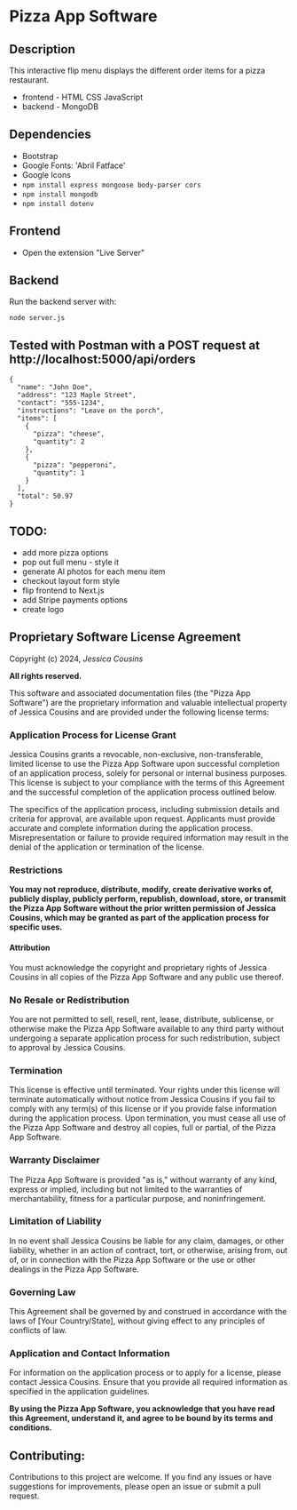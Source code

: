 # Pizza App Software

## Description

This interactive flip menu displays the different order items for a pizza restaurant.

- frontend - HTML CSS JavaScript
- backend - MongoDB

## Dependencies

- Bootstrap
- Google Fonts: 'Abril Fatface'
- Google Icons
- `npm install express mongoose body-parser cors`
- `npm install mongodb`
- `npm install dotenv`

## Frontend

- Open the extension "Live Server"

## Backend

Run the backend server with:

```
node server.js
```

## Tested with Postman with a POST request at http://localhost:5000/api/orders

```
{
  "name": "John Doe",
  "address": "123 Maple Street",
  "contact": "555-1234",
  "instructions": "Leave on the porch",
  "items": [
    {
      "pizza": "cheese",
      "quantity": 2
    },
    {
      "pizza": "pepperoni",
      "quantity": 1
    }
  ],
  "total": 50.97
}

```

## TODO:

- add more pizza options
- pop out full menu - style it
- generate AI photos for each menu item
- checkout layout form style
- flip frontend to Next.js
- add Stripe payments options
- create logo

## Proprietary Software License Agreement

Copyright (c) 2024, _Jessica Cousins_

**All rights reserved.**

This software and associated documentation files (the "Pizza App Software") are the proprietary information and valuable intellectual property of Jessica Cousins and are provided under the following license terms:

### Application Process for License Grant

Jessica Cousins grants a revocable, non-exclusive, non-transferable, limited license to use the Pizza App Software upon successful completion of an application process, solely for personal or internal business purposes. This license is subject to your compliance with the terms of this Agreement and the successful completion of the application process outlined below.

The specifics of the application process, including submission details and criteria for approval, are available upon request. Applicants must provide accurate and complete information during the application process. Misrepresentation or failure to provide required information may result in the denial of the application or termination of the license.

### Restrictions

**You may not reproduce, distribute, modify, create derivative works of, publicly display, publicly perform, republish, download, store, or transmit the Pizza App Software without the prior written permission of Jessica Cousins, which may be granted as part of the application process for specific uses.**

#### Attribution

You must acknowledge the copyright and proprietary rights of Jessica Cousins in all copies of the Pizza App Software and any public use thereof.

### No Resale or Redistribution

You are not permitted to sell, resell, rent, lease, distribute, sublicense, or otherwise make the Pizza App Software available to any third party without undergoing a separate application process for such redistribution, subject to approval by Jessica Cousins.

### Termination

This license is effective until terminated. Your rights under this license will terminate automatically without notice from Jessica Cousins if you fail to comply with any term(s) of this license or if you provide false information during the application process. Upon termination, you must cease all use of the Pizza App Software and destroy all copies, full or partial, of the Pizza App Software.

### Warranty Disclaimer

The Pizza App Software is provided "as is," without warranty of any kind, express or implied, including but not limited to the warranties of merchantability, fitness for a particular purpose, and noninfringement.

### Limitation of Liability

In no event shall Jessica Cousins be liable for any claim, damages, or other liability, whether in an action of contract, tort, or otherwise, arising from, out of, or in connection with the Pizza App Software or the use or other dealings in the Pizza App Software.

### Governing Law

This Agreement shall be governed by and construed in accordance with the laws of [Your Country/State], without giving effect to any principles of conflicts of law.

### Application and Contact Information

For information on the application process or to apply for a license, please contact Jessica Cousins. Ensure that you provide all required information as specified in the application guidelines.

**By using the Pizza App Software, you acknowledge that you have read this Agreement, understand it, and agree to be bound by its terms and conditions.**

## Contributing:

Contributions to this project are welcome. If you find any issues or have suggestions for improvements, please open an issue or submit a pull request.
